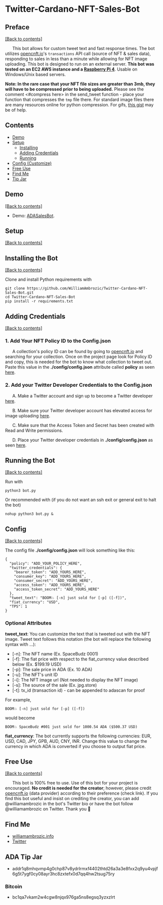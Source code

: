 # Twitter-Cardano-NFT-Sales-Bot

## Preface

[[Back to contents]](https://github.com/WilliamAmbrozic/Twitter-Cardano-NFT-Sales-Bot#contents)

&nbsp;&nbsp;&nbsp;&nbsp;&nbsp;&nbsp;This bot allows for custom tweet text and fast response times. The bot utilizes [opencnft.io](https://opencnft.io/)'s ```transactions``` API call (source of NFT & sales data), responding to sales in less than a minute while allowing for NFT image uploading. This bot is designed to run on an external server. **This bot was tested on an EC2 AWS instance and a [Raspberry Pi 4](https://www.raspberrypi.com/products/raspberry-pi-4-model-b/)**. Usable on Windows/Unix based servers.

**Note: In the rare case that your NFT file sizes are greater than 3mb, they will have to be compressed prior to being uploaded.** Please see the comment <#compress here> in the send_tweet function - place your function that compresses the ```tmp``` file there. For standard image files there are many resources online for python compression. For gifs, [this gist](https://gist.github.com/skywodd/8b68bd9c7af048afcedcea3fb1807966) may be of help.

## Contents
- [Demo](https://github.com/WilliamAmbrozic/Twitter-Cardano-NFT-Sales-Bot#Demo)  
- [Setup](https://github.com/WilliamAmbrozic/Twitter-Cardano-NFT-Sales-Bot#Setup)  
  - [Installing](https://github.com/WilliamAmbrozic/Twitter-Cardano-NFT-Sales-Bot#Installing-the-Bot) 
  - [Adding Credentials](https://github.com/WilliamAmbrozic/Twitter-Cardano-NFT-Sales-Bot#Adding-Credentials)
  - [Running](https://github.com/WilliamAmbrozic/Twitter-Cardano-NFT-Sales-Bot#Running-the-Bot)  
- [Config (Customize)](https://github.com/WilliamAmbrozic/Twitter-Cardano-NFT-Sales-Bot#Config)
- [Free Use](https://github.com/WilliamAmbrozic/Twitter-Cardano-NFT-Sales-Bot#Free-Use)
- [Find Me](https://github.com/WilliamAmbrozic/Twitter-Cardano-NFT-Sales-Bot#find-me)
- [Tip Jar](https://github.com/WilliamAmbrozic/Twitter-Cardano-NFT-Sales-Bot#ADA-Tip-Jar)

## Demo

[[Back to contents]](https://github.com/WilliamAmbrozic/Twitter-Cardano-NFT-Sales-Bot#contents)

* Demo: [ADASalesBot](https://twitter.com/adasalesbot).

## Setup

[[Back to contents]](https://github.com/WilliamAmbrozic/Twitter-Cardano-NFT-Sales-Bot#contents)

## Installing the Bot

[[Back to contents]](https://github.com/WilliamAmbrozic/Twitter-Cardano-NFT-Sales-Bot#contents)

Clone and install Python requirements with
```
git clone https://github.com/WilliamAmbrozic/Twitter-Cardano-NFT-Sales-Bot.git
cd Twitter-Cardano-NFT-Sales-Bot
pip install -r requirements.txt
```

## Adding Credentials

[[Back to contents]](https://github.com/WilliamAmbrozic/Twitter-Cardano-NFT-Sales-Bot#contents)

### 1. Add Your NFT Policy ID to the Config.json

&nbsp;&nbsp;&nbsp;&nbsp;&nbsp;&nbsp;A collection's policy ID can be found by going to [opencnft.io](https://opencnft.io/) and searching for your collection. Once on the project page look for Policy ID and copy, this is needed for the bot to know what collection to tweet out. Paste this value in the **./config/config.json** attribute called **policy** as seen [here](https://github.com/WilliamAmbrozic/Twitter-Cardano-NFT-Sales-Bot#Config).

### 2. Add your Twitter Developer Credentials to the Config.json

&nbsp;&nbsp;&nbsp;&nbsp;&nbsp;&nbsp;A. Make a Twitter account and sign up to become a Twitter developer [here](https://developer.twitter.com/).

&nbsp;&nbsp;&nbsp;&nbsp;&nbsp;&nbsp;B. Make sure your Twitter developer account has elevated access for image uploading [here](https://developer.twitter.com/en/portal/products/elevated).

&nbsp;&nbsp;&nbsp;&nbsp;&nbsp;&nbsp;C. Make sure that the Access Token and Secret has been created with Read and Write permissions.

&nbsp;&nbsp;&nbsp;&nbsp;&nbsp;&nbsp;D. Place your Twitter developer credentials in **./config/config.json** as seen [here](https://github.com/WilliamAmbrozic/Twitter-Cardano-NFT-Sales-Bot#Config).

## Running the Bot

[[Back to contents]](https://github.com/WilliamAmbrozic/Twitter-Cardano-NFT-Sales-Bot#contents)

Run with 
```
python3 bot.py
```
Or recommended with (if you do not want an ssh exit or general exit to halt the bot)
```
nohup python3 bot.py &
```

## Config

[[Back to contents]](https://github.com/WilliamAmbrozic/Twitter-Cardano-NFT-Sales-Bot#contents)

The config file **./config/config.json** will look something like this:
```
{
  "policy": "ADD_YOUR_POLICY_HERE",
  "twitter_credentials": {
    "bearer_token": "ADD_YOURS_HERE",
    "consumer_key": "ADD_YOURS_HERE",
    "consumer_secret": "ADD_YOURS_HERE",
    "access_token": "ADD_YOURS_HERE",
    "access_token_secret": "ADD_YOURS_HERE"
  },
  "tweet_text": "BOOM💥 [-n] just sold for [-p] ([-f])",
  "fiat_currency": "USD",
  "TPS": 1
}
```

### Optional Attributes
**tweet_text**: You can customize the text that is tweeted out with the NFT image. Tweet text follows this notation (the bot will replace the following syntax with ...):
* [-n]: The NFT name (Ex. SpaceBudz 0001)
* [-f]: The fiat price with respect to the fiat_currency value described below (Ex. $199.19 USD)
* [-p]: The sale price in ADA (Ex. 10 ADA)
* [-u]: The NFT's unit ID
* [-i]: The NFT image url (Not needed to display the NFT image)
* [-s]: The source of the sale (Ex. jpg.store)
* [-t]: tx_id (transaction id) - can be appended to adascan for proof

For example, 
```
BOOM💥 [-n] just sold for [-p] ([-f])
```
would become
```
BOOM💥 SpaceBudz #001 just sold for 1000.54 ADA ($500.37 USD)
```

**fiat_currency**: The bot currently supports the following currencies: EUR, USD, CAD, JPY, GPB, AUD, CNY, INR. Change this value to change the currency in which ADA is converted if you choose to output fiat price.


## Free Use

[[Back to contents]](https://github.com/WilliamAmbrozic/Twitter-Cardano-NFT-Sales-Bot#contents)

&nbsp;&nbsp;&nbsp;&nbsp;&nbsp;&nbsp;This bot is 100% free to use. Use of this bot for your project is encouraged. **No credit is needed for the creator**; however, please credit [opencnft.io](https://api.opencnft.io/1/) (data provider) according to their preference (check link). If you find this bot useful and insist on crediting the creator, you can add @williamambrozic in the bot's Twitter bio or have the bot follow @williamambrozic on Twitter. Thank you 🙂

## Find Me

- [williamambrozic.info](https://williamambrozic.info)
- [Twitter](https://twitter.com/WilliamAmbrozic)

## ADA Tip Jar
  * addr1q8mhqvmp4g0chp87v8ydrlrmxf4402thtd26a3a3e8fxx2q9yu4vpjf6g5t7ygf0cy08ayr3hc8zxtefx0d7qq4hw2tsug75ry
### Bitcoin
  * bc1qa7vkam2w4cgw8njqx976ga5ns8egsq3yzxzlrt

